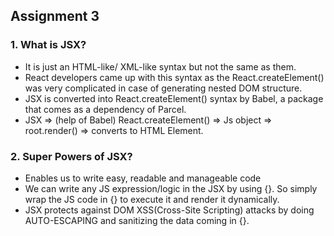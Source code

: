 ## Assignment 3

### 1. What is JSX?

- It is just an HTML-like/ XML-like syntax but not the same as them.
- React developers came up with this syntax as the React.createElement() was very complicated in case of generating nested DOM structure.
- JSX is converted into React.createElement() syntax by Babel, a package that comes as a dependency of Parcel.
- JSX => (help of Babel) React.createElement() => Js object => root.render() => converts to HTML Element.

### 2. Super Powers of JSX?

- Enables us to write easy, readable and manageable code
- We can write any JS expression/logic in the JSX by using {}. So simply wrap the JS code in {} to execute it and render it dynamically.
- JSX protects against DOM XSS(Cross-Site Scripting) attacks by doing AUTO-ESCAPING and sanitizing the data coming in {}.
